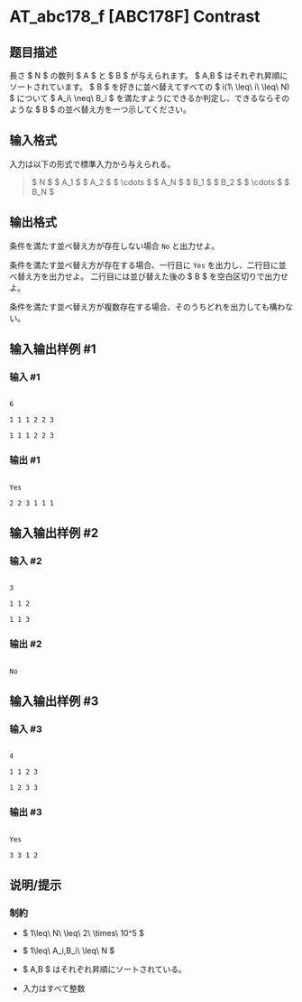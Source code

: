 # AT_abc178_f [ABC178F] Contrast

## 题目描述

[problemUrl]: https://atcoder.jp/contests/abc178/tasks/abc178_f

長さ $ N $ の数列 $ A $ と $ B $ が与えられます。 $ A,B $ はそれぞれ昇順にソートされています。 $ B $ を好きに並べ替えてすべての $ i(1\ \leq\ i\ \leq\ N) $ について $ A_i\ \neq\ B_i $ を満たすようにできるか判定し、できるならそのような $ B $ の並べ替え方を一つ示してください。

## 输入格式

入力は以下の形式で標準入力から与えられる。

> $ N $ $ A_1 $ $ A_2 $ $ \cdots $ $ A_N $ $ B_1 $ $ B_2 $ $ \cdots $ $ B_N $

## 输出格式

条件を満たす並べ替え方が存在しない場合 `No` と出力せよ。

条件を満たす並べ替え方が存在する場合、一行目に `Yes` を出力し、二行目に並べ替え方を出力せよ。 二行目には並び替えた後の $ B $ を空白区切りで出力せよ。

条件を満たす並べ替え方が複数存在する場合、そのうちどれを出力しても構わない。

## 输入输出样例 #1

### 输入 #1

```
6
1 1 1 2 2 3
1 1 1 2 2 3
```

### 输出 #1

```
Yes
2 2 3 1 1 1
```

## 输入输出样例 #2

### 输入 #2

```
3
1 1 2
1 1 3
```

### 输出 #2

```
No
```

## 输入输出样例 #3

### 输入 #3

```
4
1 1 2 3
1 2 3 3
```

### 输出 #3

```
Yes
3 3 1 2
```

## 说明/提示

### 制約

- $ 1\leq\ N\ \leq\ 2\ \times\ 10^5 $
- $ 1\leq\ A_i,B_i\ \leq\ N $
- $ A,B $ はそれぞれ昇順にソートされている。
- 入力はすべて整数